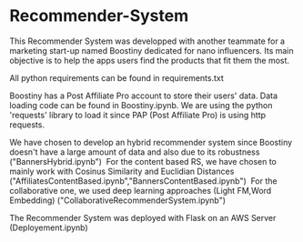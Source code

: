 # Recommender-System

This Recommender System was developped with another teammate for a marketing start-up named Boostiny dedicated for nano influencers. Its
main objective is to help the apps users find the products that fit them the most.

All python requirements can be found in requirements.txt

Boostiny has a Post Affiliate Pro account to store their users' data. Data loading code can be found in Boostiny.ipynb. We are using the 
python 'requests' library to load it since PAP (Post Affiliate Pro) is using http requests.

We have chosen to develop an hybrid recommender system since Boostiny doesn't have a large amount of data and also due to its robustness ("BannersHybrid.ipynb")&nbsp;
  For the content based RS, we have chosen to mainly work with Cosinus Similarity and Euclidian Distances ("AffiliatesContentBased.ipynb","BannersContentBased.ipynb")&nbsp;
  For the collaborative one, we used deep learning approaches (Light FM,Word Embedding) ("CollaborativeRecommenderSystem.ipynb")&nbsp;
  
The Recommender System was deployed with Flask on an AWS Server (Deployement.ipynb)
